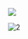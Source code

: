 ![](C:\Users\guoyijin-繁花似锦\github\Arch2022-Notes\W7D2\1.JPG)

![2](C:\Users\guoyijin-繁花似锦\github\Arch2022-Notes\W7D2\2.JPG)